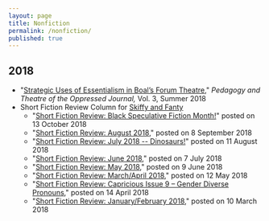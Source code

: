 ```yaml
---
layout: page
title: Nonfiction
permalink: /nonfiction/
published: true
---
```


## 2018

* "[Strategic Uses of Essentialism in Boal’s Forum Theatre](https://scholarworks.uni.edu/ptoj/vol3/iss1/2/)," *Pedagogy and Theatre of the Oppressed Journal,* Vol. 3, Summer 2018
* Short Fiction Review Column for [Skiffy and Fanty](https://skiffyandfanty.com/author/cameronncoulter/)
    * "[Short Fiction Review: Black Speculative Fiction Month!](https://skiffyandfanty.com/blogposts/reviews/shortfictionreviews/reviewblackspeculativefictionmonth/)" posted on 13 October 2018
    * "[Short Fiction Review: August 2018](https://skiffyandfanty.com/blogposts/reviews/shortfictionreviews/shortfictionreviewaugust2018/)," posted on 8 September 2018
    * "[Short Fiction Review: July 2018 -- Dinosaurs!](https://skiffyandfanty.com/blogposts/reviews/shortfictionreviews/shortfictionreviewjuly2018dinosaurs/)" posted on 11 August 2018
    * "[Short Fiction Review: June 2018](https://skiffyandfanty.com/blogposts/reviews/shortfictionreviews/shortfictionreviewjune2018/)," posted on 7 July 2018
    * "[Short Fiction Review: May 2018](https://skiffyandfanty.com/blogposts/reviews/shortfictionreviews/shortfictionreviewmay2018/)," posted on 9 June 2018
    * "[Short Fiction Review: March/April 2018](https://skiffyandfanty.com/blogposts/reviews/shortfictionreviews/sfsfsfreviewmarchapril/)," posted on 12 May 2018
    * "[Short Fiction Review: Capricious Issue 9 – Gender Diverse Pronouns](https://skiffyandfanty.com/blogposts/reviews/shortfictionreviews/sfsfsfreviewcapricious9/)," posted on 14 April 2018
    * "[Short Fiction Review: January/February 2018](https://skiffyandfanty.com/blogposts/reviews/shortfictionreviews/sfsfsfreviewjanuaryfebruary/)," posted on 10 March 2018
